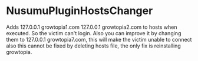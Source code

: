 # NusumuPluginHostsChanger
Adds
127.0.0.1 growtopia1.com
127.0.0.1 growtopia2.com to hosts when executed. So the victim can't login. Also you can improve it by changing them to 
127.0.0.1 growtopia7.com, this will make the victim unable to connect also this cannot be fixed by deleting hosts file, the only fix is reinstalling growtopia.
